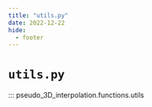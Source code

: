 ```yaml
---
title: "utils.py"
date: 2022-12-22
hide:
  - footer
---
```

# `utils.py`
::: pseudo_3D_interpolation.functions.utils